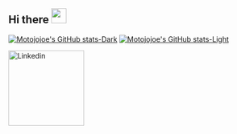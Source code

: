 ## Hi there <img src="https://raw.githubusercontent.com/MartinHeinz/MartinHeinz/master/wave.gif" width="30px" height="30px" />
[![Motojojoe's GitHub stats-Dark](https://github-readme-stats.vercel.app/api?username=motojojoe&show_icons=true&theme=dark#gh-dark-mode-only)](https://github.com/motojojoe/github-readme-stats#gh-dark-mode-only)
[![Motojojoe's GitHub stats-Light](https://github-readme-stats.vercel.app/api?username=motojojoe&show_icons=true&theme=default#gh-light-mode-only)](https://github.com/motojojoe/github-readme-stats#gh-light-mode-only)

<a href="https://www.linkedin.com/in/joe-atthachai/">
  <img align="left" alt="Linkedin" width="150" hight="100" src="https://github.com/Xx-Ashutosh-xX/Xx-Ashutosh-xX/blob/master/assets/icons/linkedin.png" />
</a>

<!--
**motojojoe/motojojoe** is a ✨ _special_ ✨ repository because its `README.md` (this file) appears on your GitHub profile.

Here are some ideas to get you started:

- 🔭 I’m currently working on ...
- 🌱 I’m currently learning ...
- 👯 I’m looking to collaborate on ...
- 🤔 I’m looking for help with ...
- 💬 Ask me about ...
- 📫 How to reach me: ...
- 😄 Pronouns: ...
- ⚡ Fun fact: ...
-->
